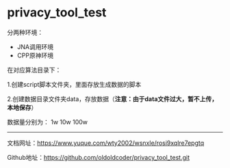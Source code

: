 # privacy_tool_test
分两种环境：
- JNA调用环境
- CPP原神环境

在对应算法目录下：

1.创建script脚本文件夹，里面存放生成数据的脚本

2.创建数据目录文件夹data，存放数据（**注意：由于data文件过大，暂不上传，本地保存**）

数据量分别为：
1w
10w
100w

----------------------------------------------------------------

文档网址：https://www.yuque.com/wty2002/wsnxle/rosi9xqlre7epgtq

Github地址：https://github.com/oldoldcoder/privacy_tool_test.git
